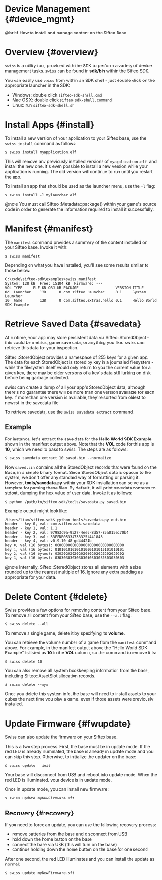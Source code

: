 
Device Management       {#device_mgmt}
=================

@brief How to install and manage content on the Sifteo Base

# Overview              {#overview}

`swiss` is a utility tool, provided with the SDK to perform a variety of device management tasks. `swiss` can be found in __sdk/bin__ within the Sifteo SDK.

You can easily use `swiss` from within an SDK shell - just double click on the appropriate launcher in the SDK:
* Windows: double click `sifteo-sdk-shell.cmd`
* Mac OS X: double click `sifteo-sdk-shell.command`
* Linux: run `sifteo-sdk-shell.sh`

# Install Apps          {#install}

To install a new version of your application to your Sifteo base, use the `swiss install` command as follows:

    $ swiss install myapplication.elf

This will remove any previously installed versions of `myapplication.elf`, and install the new one. It's even possible to install a new version while your application is running. The old version will continue to run until you restart the app.

To install an app that should be used as the launcher menu, use the `-l` flag:

    $ swiss install -l mylauncher.elf

@note You must call Sifteo::Metadata::package() within your game's source code in order to generate the information required to install it successfully.

# Manifest              {#manifest}

The `manifest` command provides a summary of the content installed on your Sifteo base. Invoke it with:

    $ swiss manifest

Depending on what you have installed, you'll see some results similar to those below:

    C:\code\sifteo-sdk\examples>swiss manifest
    System: 128 kB  Free: 15104 kB  Firmware: ---
    VOL TYPE     ELF-KB OBJ-KB PACKAGE                 VERSION TITLE
    0d  Launcher    128      0 com.sifteo.launcher     0.1     System Launcher
    10  Game        128      0 com.sifteo.extras.hello 0.1     Hello World SDK Example

# Retrieve Saved Data   {#savedata}

At runtime, your app may store persistent data via Sifteo::StoredObject - this could be metrics, game save data, or anything you like. swiss can retrieve this data for your inspection.

Sifteo::StoredObject provides a namespace of 255 keys for a given app. The data for each StoredObject is stored by key in a journaled filesystem - while the filesystem itself would only return to you the current value for a given key, there may be older versions of a key's data still lurking on disk before being garbage collected.

swiss can create a dump of all your app's StoredObject data, although there's no guarantee there will be more than one version available for each key. If more than one version is available, they're sorted from oldest to newest in the savedata file.

To retrieve savedata, use the `swiss savedata extract` command.

## Example

For instance, let's extract the save data for the __Hello World SDK Example__ shown in the manifest output above. Note that the __VOL__ code for this app is __10__, which we need to pass to swiss. The steps are as follows:

    $ swiss savedata extract 10 saved.bin --normalize

Now `saved.bin` contains all the StoredObject records that were found on the Base, in a simple binary format. Since StoredObject data is opaque to the system, we don't offer any standard way of formatting or parsing it. However, __tools/savedata.py__ within your SDK installation can serve as a template for parsing these files. By default, it will print savedata contents to stdout, dumping the hex value of user data. Invoke it as follows:

    $ python /path/to/sifteo-sdk/tools/savedata.py saved.bin

Example output might look like:

    /Users/liam/sifteo-sdk$ python tools/savedata.py out.bin
    header - key 0, val: com.sifteo.sdk.savedata
    header - key 1, val: 1.1
    header - key 2, val: 97983c9a-9527-4eeb-8d57-85a015ec70b4
    header - key 3, val: 33FFDB053347333251441843
    header - key 4, val: v0.9.10-48-gd44424b
    key 0, val (16 bytes): 00000000000000000000000000000000
    key 1, val (16 bytes): 01010101010101010101010101010101
    key 2, val (16 bytes): 02020202020202020202020202020202
    key 3, val (16 bytes): 03030303030303030303030303030303

@note Internally, Sifteo::StoredObject stores all elements with a size rounded up to the nearest multiple of 16. Ignore any extra padding as appropriate for your data.

# Delete Content        {#delete}

Swiss provides a few options for removing content from your Sifteo base. To remove all content from your Sifteo base, use the `--all` flag:

    $ swiss delete --all

To remove a single game, delete it by specifying its __volume__.

You can retrieve the volume number of a game from the `manifest` command above. For example, in the manifest output above the "Hello World SDK Example" is listed as __10__ in the __VOL__ column, so the command to remove it is:

    $ swiss delete 10

You can also remove all system bookkeeping information from the base, including Sifteo::AssetSlot allocation records.

    $ swiss delete --sys

Once you delete this system info, the base will need to install assets to your cubes the next time you play a game, even if those assets were previously installed.

# Update Firmware       {#fwupdate}

Swiss can also update the firmware on your Sifteo base.

This is a two step process. First, the base must be in update mode. If the red LED is already illuminated, the base is already in update mode and you can skip this step. Otherwise, to initialize the updater on the base:

    $ swiss update --init

Your base will disconnect from USB and reboot into update mode. When the red LED is illuminated, your device is in update mode.

Once in update mode, you can install new firmware:

    $ swiss update myNewFirmware.sft

## Recovery             {#recovery}

If you need to force an update, you can use the following recovery process:
* remove batteries from the base and disconnect from USB
* hold down the home button on the base
* connect the base via USB (this will turn on the base)
* continue holding down the home button on the base for one second

After one second, the red LED illuminates and you can install the update as normal:

    $ swiss update myNewFirmware.sft
